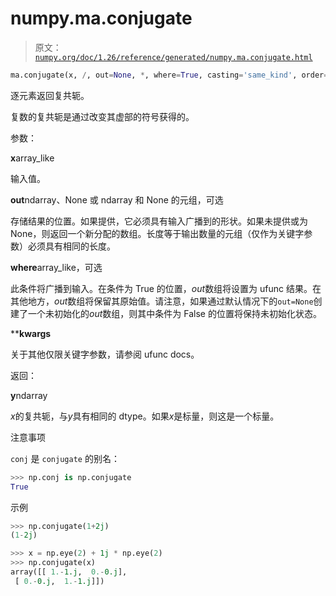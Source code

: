 # numpy.ma.conjugate

> 原文：[`numpy.org/doc/1.26/reference/generated/numpy.ma.conjugate.html`](https://numpy.org/doc/1.26/reference/generated/numpy.ma.conjugate.html)

```py
ma.conjugate(x, /, out=None, *, where=True, casting='same_kind', order='K', dtype=None, subok=True[, signature, extobj]) = <numpy.ma.core._MaskedUnaryOperation object>
```

逐元素返回复共轭。

复数的复共轭是通过改变其虚部的符号获得的。

参数：

**x**array_like

输入值。

**out**ndarray、None 或 ndarray 和 None 的元组，可选

存储结果的位置。如果提供，它必须具有输入广播到的形状。如果未提供或为 None，则返回一个新分配的数组。长度等于输出数量的元组（仅作为关键字参数）必须具有相同的长度。

**where**array_like，可选

此条件将广播到输入。在条件为 True 的位置，*out*数组将设置为 ufunc 结果。在其他地方，*out*数组将保留其原始值。请注意，如果通过默认情况下的`out=None`创建了一个未初始化的*out*数组，则其中条件为 False 的位置将保持未初始化状态。

****kwargs**

关于其他仅限关键字参数，请参阅 ufunc docs。

返回：

**y**ndarray

*x*的复共轭，与*y*具有相同的 dtype。如果*x*是标量，则这是一个标量。

注意事项

`conj` 是 `conjugate` 的别名：

```py
>>> np.conj is np.conjugate
True 
```

示例

```py
>>> np.conjugate(1+2j)
(1-2j) 
```

```py
>>> x = np.eye(2) + 1j * np.eye(2)
>>> np.conjugate(x)
array([[ 1.-1.j,  0.-0.j],
 [ 0.-0.j,  1.-1.j]]) 
```
